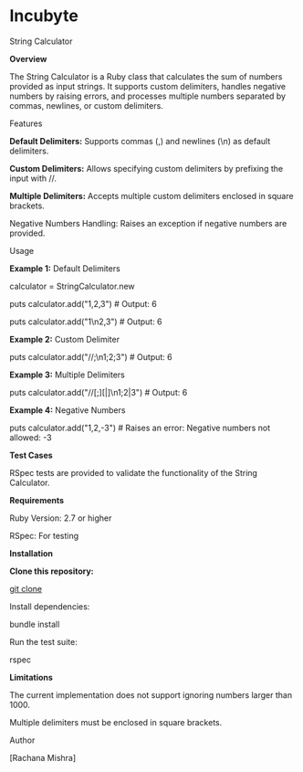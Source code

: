 # Incubyte
String Calculator

**Overview**

The String Calculator is a Ruby class that calculates the sum of numbers provided as input strings. It supports custom delimiters, handles negative numbers by raising errors, and processes multiple numbers separated by commas, newlines, or custom delimiters.

Features

**Default Delimiters:** Supports commas (,) and newlines (\n) as default delimiters.

**Custom Delimiters:** Allows specifying custom delimiters by prefixing the input with //.

**Multiple Delimiters:** Accepts multiple custom delimiters enclosed in square brackets.

Negative Numbers Handling: Raises an exception if negative numbers are provided.

Usage

**Example 1:** Default Delimiters

calculator = StringCalculator.new

puts calculator.add("1,2,3") # Output: 6

puts calculator.add("1\n2,3") # Output: 6

**Example 2:** Custom Delimiter

puts calculator.add("//;\n1;2;3") # Output: 6

**Example 3:** Multiple Delimiters

puts calculator.add("//[;][|]\n1;2|3") # Output: 6

**Example 4:** Negative Numbers

puts calculator.add("1,2,-3") # Raises an error: Negative numbers not allowed: -3

**Test Cases**

RSpec tests are provided to validate the functionality of the String Calculator.

**Requirements**

Ruby Version: 2.7 or higher

RSpec: For testing

**Installation**

**Clone this repository:**

[git clone <repository-url>](https://github.com/rachna23/Incubyte)

Install dependencies:

bundle install

Run the test suite:

rspec

**Limitations**

The current implementation does not support ignoring numbers larger than 1000.

Multiple delimiters must be enclosed in square brackets.


Author

[Rachana Mishra]
